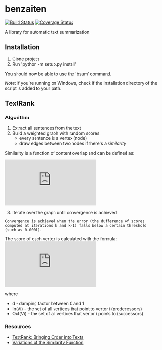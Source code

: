 # benzaiten

[![Build Status](https://travis-ci.org/tantosh/benzaiten.svg?branch=master)](https://travis-ci.org/tantosh/benzaiten) [![Coverage Status](https://coveralls.io/repos/github/tantosh/benzaiten/badge.svg)](https://coveralls.io/github/tantosh/benzaiten)

A library for automatic text summarization.

## Installation

1. Clone project
2. Run 'python -m setup.py install'

You should now be able to use the 'bsum' command.

_Note_: If you're running on Windows, check if the installation directory of the script is added to your path.

## TextRank

### Algorithm

1. Extract all sentences from the text
2. Build a weighted graph with random scores
	* every sentence is a vertex (node)
	* draw edges between two nodes if there's a *similarity*


Similarity is a function of content overlap and can be defined as:

![equation](http://www.sciweavers.org/tex2img.php?eq=Similarity%28S_%7Bi%7D%2C%20S_%7Bj%7D%29%20%3D%20%5Cfrac%7B%7C%20%7B%20w_%7Bk%7D%7C%20w_%7Bk%7D%20%5Cin%20S_%7Bi%7D%20%20%5Cwedge%20%20w_%7Bk%7D%20%5Cin%20S_%7Bj%7D%20%7D%7C%20%7D%7Blog%28%7CS_%7Bi%7D%7C%29%20%2B%20log%28%7CS_%7Bj%7D%7C%29%7D%20&bc=White&fc=Black&im=jpg&fs=12&ff=arev&edit=0)

3. Iterate over the graph until convergence is achieved

```
Convergence is achieved when the error (the dufference of scores computed at iterations k and k-1) falls below a certain threshold (such as 0.0001).
```

The score of each vertex is calculated with the formula:
![equation](http://www.sciweavers.org/tex2img.php?eq=Score%28V_%7Bi%7D%29%20%3D%20%281%20-%20d%29%20%2B%20d%20%2A%20%5Csum_%7B%20V_%7Bj%7D%20%20%5Cin%20In%28V_%7Bj%7D%29%20%7D%20%5Cfrac%7Bw_%7Bij%7D%7D%7B%20%5Csum_%7BV_%7Bk%7D%20%20%5Cin%20Out%28V_%7Bj%7D%29%7D%20w_%7Bjk%7D%7D%20%2A%20Score%28V_%7Bj%7D%29&bc=White&fc=Black&im=jpg&fs=12&ff=arev&edit=0)

where:
- d - damping factor between 0 and 1
- In(Vi) - the set of all vertices that point to vertor i (predecessors)
- Out(Vi) - the set of all vertices that vertor i points to (successors)

### Resources

* [TextRank: Bringing Order into Texts](https://web.eecs.umich.edu/~mihalcea/papers/mihalcea.emnlp04.pdf)
* [Variations of the Similarity Function](https://arxiv.org/pdf/1602.03606.pdf)
